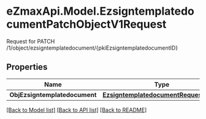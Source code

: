 # eZmaxApi.Model.EzsigntemplatedocumentPatchObjectV1Request
Request for PATCH /1/object/ezsigntemplatedocument/{pkiEzsigntemplatedocumentID}

## Properties

Name | Type | Description | Notes
------------ | ------------- | ------------- | -------------
**ObjEzsigntemplatedocument** | [**EzsigntemplatedocumentRequestPatch**](EzsigntemplatedocumentRequestPatch.md) |  | 

[[Back to Model list]](../README.md#documentation-for-models) [[Back to API list]](../README.md#documentation-for-api-endpoints) [[Back to README]](../README.md)

